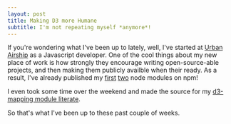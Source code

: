 ```yaml
---
layout: post
title: Making D3 more Humane
subtitle: I'm not repeating myself *anymore*!
---
```



If you're wondering what I've been up to lately, well, I've started at [Urban
Airship](http://urbanairship.com/) as a Javascript developer. One of the cool
things about my new place of work is how strongly they encourage writing
open-source-able projects, and then making them publicly availble when their
ready. As a result, I've already published my
[first](https://npmjs.org/package/d3-mapping)
[two](https://npmjs.org/package/d3-link-register) node modules on npm!

I even took some time over the weekend and made the source for my
[d3-mapping module literate](http://awinterman.github.io/d3-mapping/docs/Mapping.html).

So that's what I've been up to these past couple of weeks.
